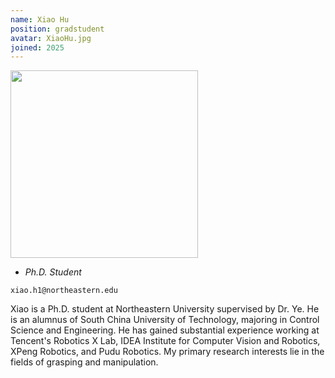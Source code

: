 ```yaml
---
name: Xiao Hu
position: gradstudent
avatar: XiaoHu.jpg
joined: 2025
---
```


<img width="300" src="{{site.baseurl}}/images/people/{{page.avatar}}" data-action="zoom">

- _Ph.D. Student_<br>

<i class="fa fa-envelope-o"></i> `xiao.h1@northeastern.edu`

Xiao is a Ph.D. student at Northeastern University supervised by Dr. Ye. 
He is an alumnus of South China University of Technology, majoring in Control Science and Engineering. 
He has gained substantial experience working at Tencent's Robotics X Lab, IDEA Institute for Computer Vision and Robotics, XPeng Robotics, and Pudu Robotics. 
My primary research interests lie in the fields of grasping and manipulation.